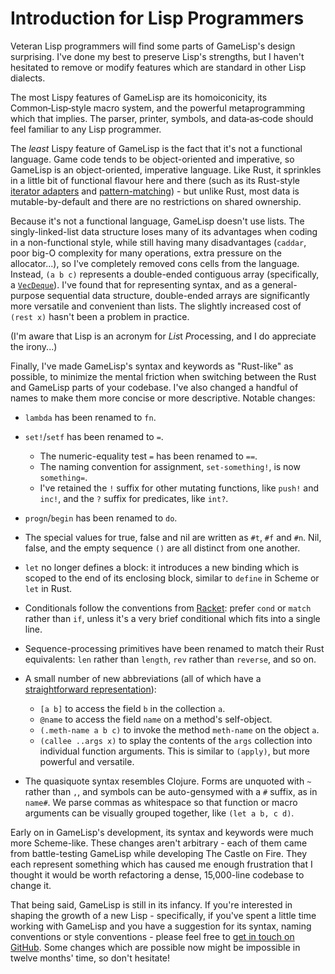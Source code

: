 # Introduction for Lisp Programmers

Veteran Lisp programmers will find some parts of GameLisp's design surprising. I've done my best 
to preserve Lisp's strengths, but I haven't hesitated to remove or modify features which are 
standard in other Lisp dialects.

The most Lispy features of GameLisp are its homoiconicity, its Common‑Lisp‑style macro system, and 
the powerful metaprogramming which that implies. The parser, printer, symbols, and data‑as‑code 
should feel familiar to any Lisp programmer.

The *least* Lispy feature of GameLisp is the fact that it's not a functional language. Game code 
tends to be object-oriented and imperative, so GameLisp is an object-oriented, imperative
language. Like Rust, it sprinkles in a little bit of functional flavour here and there (such as 
its Rust-style [iterator adapters](iterators.md) and [pattern-matching](patterns.md)) - but unlike 
Rust, most data is mutable-by-default and there are no restrictions on shared ownership.

Because it's not a functional language, GameLisp doesn't use lists. The singly-linked-list 
data structure loses many of its advantages when coding in a non-functional style, while still having
many disadvantages (`caddar`, poor big-O complexity for many operations, extra pressure on the 
allocator...), so I've completely removed cons cells from the language. Instead, `(a b c)` 
represents a double-ended contiguous array 
(specifically, a [`VecDeque`](https://doc.rust-lang.org/std/collections/struct.VecDeque.html)). 
I've found that for representing syntax, and as a general-purpose sequential data structure, 
double-ended arrays are significantly more versatile and convenient than lists. The slightly 
increased cost of `(rest x)` hasn't been a problem in practice.

(I'm aware that Lisp is an acronym for *Lis*t *P*rocessing, and I do appreciate the irony...)

Finally, I've made GameLisp's syntax and keywords as "Rust-like" as possible, to minimize the
mental friction when switching between the Rust and GameLisp parts of your codebase. I've also 
changed a handful of names to make them more concise or more descriptive. Notable changes:
	
- `lambda` has been renamed to `fn`.

- `set!`/`setf` has been renamed to `=`.
	- The numeric-equality test `=` has been renamed to `==`.
	- The naming convention for assignment, `set-something!`, is now `something=`.
	- I've retained the `!` suffix for other mutating functions, like `push!` and `inc!`, and the 
	  `?` suffix for predicates, like `int?`.

- `progn`/`begin` has been renamed to `do`.

- The special values for true, false and nil are written as `#t`, `#f` and `#n`. Nil, false, and
  the empty sequence `()` are all distinct from one another.

- `let` no longer defines a block: it introduces a new binding which is scoped to the end of its 
  enclosing block, similar to `define` in Scheme or `let` in Rust.

- Conditionals follow the conventions from 
  [Racket](https://docs.racket-lang.org/style/Choosing_the_Right_Construct.html): prefer `cond`
  or `match` rather than `if`, unless it's a very brief conditional which fits into a single line.

- Sequence-processing primitives have been renamed to match their Rust equivalents: `len` 
  rather than `length`, `rev` rather than `reverse`, and so on.

- A small number of new abbreviations (all of which have a [straightforward 
  representation](syntax-and-types.md#abbreviations)): 
	- `[a b]` to access the field `b` in the collection `a`.
	- `@name` to access the field `name` on a method's self-object.
	- `(.meth-name a b c)` to invoke the method `meth-name` on the object `a`.
	- `(callee ..args x)` to splay the contents of the `args` collection into individual 
	  function arguments. This is similar to `(apply)`, but more powerful and versatile.

- The quasiquote syntax resembles Clojure. Forms are unquoted with `~` rather than `,`, and symbols 
  can be auto-gensymed with a `#` suffix, as in `name#`. We parse commas as whitespace so that 
  function or macro arguments can be visually grouped together, like `(let a b, c d)`.

Early on in GameLisp's development, its syntax and keywords were much more Scheme-like. These
changes aren't arbitrary - each of them came from battle-testing GameLisp while developing The 
Castle on Fire. They each represent something which has caused me enough frustration that I 
thought it would be worth refactoring a dense, 15,000-line codebase to change it.

That being said, GameLisp is still in its infancy. If you're interested in shaping the growth of
a new Lisp - specifically, if you've spent a little time working with GameLisp and you have a 
suggestion for its syntax, naming conventions or style conventions - please feel free to
[get in touch on GitHub][0]. Some changes which are possible now might be impossible in twelve 
months' time, so don't hesitate!

[0]: https://github.com/fleabitdev/glsp/issues/
